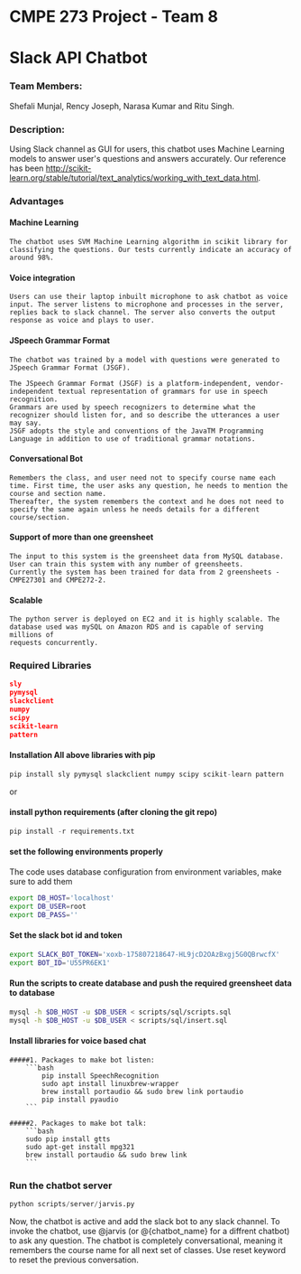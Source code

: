 # CMPE 273 Project - Team 8

# Slack API Chatbot

### Team Members:
Shefali Munjal, Rency Joseph, Narasa Kumar and Ritu Singh.

### Description: 

Using Slack channel as GUI for users, this chatbot uses Machine Learning models to answer user's questions and answers accurately. Our reference has been http://scikit-learn.org/stable/tutorial/text_analytics/working_with_text_data.html.

### Advantages

#### Machine Learning
	The chatbot uses SVM Machine Learning algorithm in scikit library for classifying the questions. Our tests currently indicate an accuracy of around 98%.

#### Voice integration
	Users can use their laptop inbuilt microphone to ask chatbot as voice input. The server listens to microphone and processes in the server, replies back to slack channel. The server also converts the output response as voice and plays to user.

#### JSpeech Grammar Format
	The chatbot was trained by a model with questions were generated to JSpeech Grammar Format (JSGF).

	The JSpeech Grammar Format (JSGF) is a platform-independent, vendor-independent textual representation of grammars for use in speech recognition. 
	Grammars are used by speech recognizers to determine what the recognizer should listen for, and so describe the utterances a user may say. 
	JSGF adopts the style and conventions of the JavaTM Programming Language in addition to use of traditional grammar notations.

#### Conversational Bot
	Remembers the class, and user need not to specify course name each time. First time, the user asks any question, he needs to mention the course and section name. 
	Thereafter, the system remembers the context and he does not need to specify the same again unless he needs details for a different course/section. 

#### Support of more than one greensheet
	The input to this system is the greensheet data from MySQL database. User can train this system with any number of greensheets. 
	Currently the system has been trained for data from 2 greensheets -CMPE27301 and CMPE272-2.

#### Scalable
	The python server is deployed on EC2 and it is highly scalable. The database used was mySQL on Amazon RDS and is capable of serving millions of 
	requests concurrently.
	

### Required Libraries 
```json
sly
pymysql
slackclient
numpy
scipy
scikit-learn
pattern
```

#### Installation All above libraries with pip
```python
pip install sly pymysql slackclient numpy scipy scikit-learn pattern
```

or 

#### install python requirements (after cloning the git repo)
```python
pip install -r requirements.txt
```


#### set the following environments properly
The code uses database configuration from environment variables, make sure to add them
```bash
export DB_HOST='localhost'
export DB_USER=root
export DB_PASS=''
```

#### Set the slack bot id and token
```bash
export SLACK_BOT_TOKEN='xoxb-175807218647-HL9jcD2OAzBxgj5G0QBrwcfX'
export BOT_ID='U55PR6EK1'
```


#### Run the scripts to create database and push the required greensheet data to database
```bash
mysql -h $DB_HOST -u $DB_USER < scripts/sql/scripts.sql
mysql -h $DB_HOST -u $DB_USER < scripts/sql/insert.sql
```

#### Install libraries for voice based chat

	#####1. Packages to make bot listen:
		```bash
			pip install SpeechRecognition
			sudo apt install linuxbrew-wrapper
			brew install portaudio && sudo brew link portaudio
			pip install pyaudio
		```
			
	#####2. Packages to make bot talk:
		```bash
		sudo pip install gtts
		sudo apt-get install mpg321
		brew install portaudio && sudo brew link 
		```

### Run the chatbot server

```python
python scripts/server/jarvis.py
```

Now, the chatbot is active and add the slack bot to any slack channel. To invoke the chatbot, use @jarvis (or @{chatbot_name} for a diffrent chatbot) to ask any question. The chatbot is completely conversational, meaning it remembers the course name for all next set of classes. Use reset keyword to reset the previous conversation.